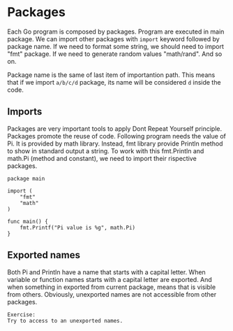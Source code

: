 # Packages

Each Go program is composed by packages. Program are executed in main package. We can import other packages with `import` keyword followed by package name. If we need to format some string, we should need to import "fmt" package. If we need to generate random values "math/rand". And so on.

Package name is the same of last item of importantion path. This means that if we import `a/b/c/d` package, its name will be considered `d` inside the code.

## Imports

Packages are very important tools to apply Dont Repeat Yourself principle. Packages promote the reuse of code. Following program needs the value of Pi. It is provided by math library. Instead, fmt library provide Println method to show in standard output a string. To work with this fmt.Println and math.Pi (method and constant), we need to import their rispective packages.

```
package main

import (
	"fmt"
	"math"
)

func main() {
	fmt.Printf("Pi value is %g", math.Pi)
}
```

## Exported names

Both Pi and Println have a name that starts with a capital letter. When variable or function names starts with a capital letter are exported. And when something in exported from current package, means that is visible from others. Obviously, unexported names are not accessible from other packages.

    Exercise:
    Try to access to an unexported names.